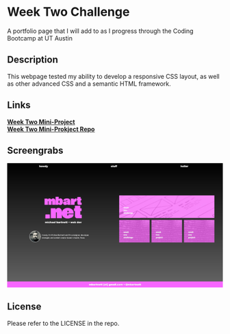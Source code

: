 # Week Two Challenge
A portfolio page that I will add to as I progress through the Coding Bootcamp at UT Austin 

## Description

This webpage tested my ability to develop a responsive CSS layout, as well as other advanced CSS and a semantic HTML framework.

## Links

[**Week Two Mini-Project**](https://mbartnett.github.io/week-2-challenge/)<br>
[**Week Two Mini-Prokject Repo**](https://github.com/mbartnett/week-2-challenge)

## Screengrabs

![CSS Snippets website screenshot](assets/images/mbartnett.png)

## License

Please refer to the LICENSE in the repo.